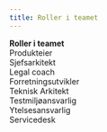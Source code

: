 ```yaml
---
title: Roller i teamet
---
```


**Roller i teamet**  
Produkteier  
Sjefsarkitekt  
Legal coach  
Forretningsutvikler  
Teknisk Arkitekt  
Testmiljøansvarlig  
Ytelsesansvarlig  
Servicedesk
